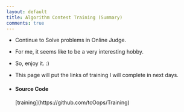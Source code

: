 ```yaml
---
layout: default
title: Algorithm Contest Training (Summary)
comments: true
---
```


* Continue to Solve problems in Online Judge.
* For me, it seems like to be a very interesting hobby.
* So, enjoy it. :)

* This page will put the links of training I will complete in next days.

* <h4> Source Code </h4>  [training](https://github.com/tcOops/Training)

